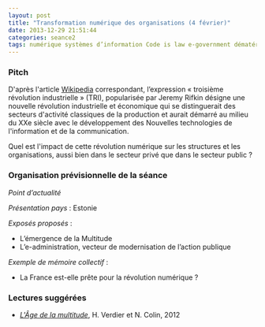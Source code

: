 ```yaml
---
layout: post
title: "Transformation numérique des organisations (4 février)"
date: 2013-12-29 21:51:44
categories: seance2
tags: numérique systèmes d’information Code is law e-government dématérialisation signature électronique réseaux sociaux cloud big data algorithmes données urbanisation secteur public secteur privé
---
```


### Pitch

D'après l'article [Wikipedia][] correspondant, l’expression
«&nbsp;troisième révolution industrielle&nbsp;» (TRI), popularisée
par Jeremy Rifkin désigne une nouvelle révolution industrielle et
économique qui se distinguerait des secteurs d'activité classiques
de la production et aurait démarré au milieu du XXe siècle avec le
développement des Nouvelles technologies de l'information et de la
communication.

Quel est l'impact de cette révolution numérique sur les structures et
les organisations, aussi bien dans le secteur privé que dans le secteur
public ?

### Organisation prévisionnelle de la séance

_Point d’actualité_

_Présentation pays_ : Estonie

_Exposés proposés_ :

- L’émergence de la Multitude
- L’e-administration, vecteur de modernisation de l’action publique

_Exemple de mémoire collectif_ :

- La France est-elle prête pour la révolution numérique ?

### Lectures suggérées

- [*L'Âge de la multitude*][age], H. Verdier et N. Colin, 2012

[Wikipedia]: http://fr.wikipedia.org/wiki/Troisi%C3%A8me_r%C3%A9volution_industrielle
[age]: http://www.amazon.fr/L%C3%A2ge-multitude-Entreprendre-gouverner-r%C3%A9volution/dp/2200277830

